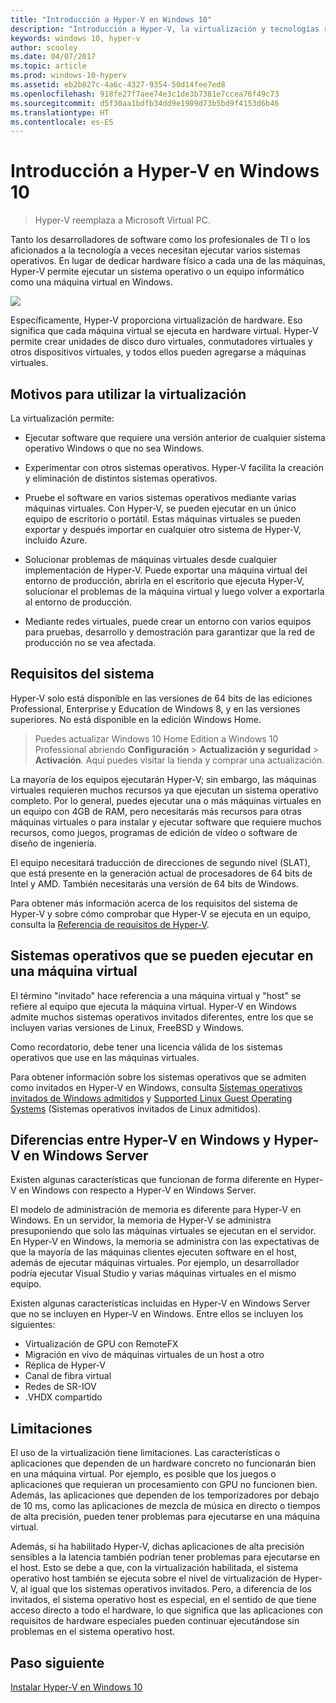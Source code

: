 ```yaml
---
title: "Introducción a Hyper-V en Windows 10"
description: "Introducción a Hyper-V, la virtualización y tecnologías relacionadas."
keywords: windows 10, hyper-v
author: scooley
ms.date: 04/07/2017
ms.topic: article
ms.prod: windows-10-hyperv
ms.assetid: eb2b827c-4a6c-4327-9354-50d14fee7ed8
ms.openlocfilehash: 918fe27f7aee74e3c1de3b7381e7ccea76f49c73
ms.sourcegitcommit: d5f30aa1bdfb34dd9e1909d73b5bd9f4153d6b46
ms.translationtype: HT
ms.contentlocale: es-ES
---
```

# <a name="introduction-to-hyper-v-on-windows-10"></a>Introducción a Hyper-V en Windows 10

> Hyper-V reemplaza a Microsoft Virtual PC. 

Tanto los desarrolladores de software como los profesionales de TI o los aficionados a la tecnología a veces necesitan ejecutar varios sistemas operativos. En lugar de dedicar hardware físico a cada una de las máquinas, Hyper-V permite ejecutar un sistema operativo o un equipo informático como una máquina virtual en Windows.  

![](media/HyperVNesting.png)

Específicamente, Hyper-V proporciona virtualización de hardware.  Eso significa que cada máquina virtual se ejecuta en hardware virtual.  Hyper-V permite crear unidades de disco duro virtuales, conmutadores virtuales y otros dispositivos virtuales, y todos ellos pueden agregarse a máquinas virtuales.

## <a name="reasons-to-use-virtualization"></a>Motivos para utilizar la virtualización

La virtualización permite:  
* Ejecutar software que requiere una versión anterior de cualquier sistema operativo Windows o que no sea Windows. 

* Experimentar con otros sistemas operativos. Hyper-V facilita la creación y eliminación de distintos sistemas operativos.

* Pruebe el software en varios sistemas operativos mediante varias máquinas virtuales. Con Hyper-V, se pueden ejecutar en un único equipo de escritorio o portátil. Estas máquinas virtuales se pueden exportar y después importar en cualquier otro sistema de Hyper-V, incluido Azure.

* Solucionar problemas de máquinas virtuales desde cualquier implementación de Hyper-V. Puede exportar una máquina virtual del entorno de producción, abrirla en el escritorio que ejecuta Hyper-V, solucionar el problemas de la máquina virtual y luego volver a exportarla al entorno de producción. 

* Mediante redes virtuales, puede crear un entorno con varios equipos para pruebas, desarrollo y demostración para garantizar que la red de producción no se vea afectada.

## <a name="system-requirements"></a>Requisitos del sistema
Hyper-V solo está disponible en las versiones de 64 bits de las ediciones Professional, Enterprise y Education de Windows 8, y en las versiones superiores.  No está disponible en la edición Windows Home.  

>  Puedes actualizar Windows 10 Home Edition a Windows 10 Professional abriendo **Configuración** > **Actualización y seguridad** > **Activación**. Aquí puedes visitar la tienda y comprar una actualización.

La mayoría de los equipos ejecutarán Hyper-V; sin embargo, las máquinas virtuales requieren muchos recursos ya que ejecutan un sistema operativo completo.  Por lo general, puedes ejecutar una o más máquinas virtuales en un equipo con 4GB de RAM, pero necesitarás más recursos para otras máquinas virtuales o para instalar y ejecutar software que requiere muchos recursos, como juegos, programas de edición de vídeo o software de diseño de ingeniería. 

El equipo necesitará traducción de direcciones de segundo nivel (SLAT), que está presente en la generación actual de procesadores de 64 bits de Intel y AMD.  También necesitarás una versión de 64 bits de Windows.

Para obtener más información acerca de los requisitos del sistema de Hyper-V y sobre cómo comprobar que Hyper-V se ejecuta en un equipo, consulta la [Referencia de requisitos de Hyper-V](..\reference\hyper-v-requirements.md).

## <a name="operating-systems-you-can-run-in-a-virtual-machine"></a>Sistemas operativos que se pueden ejecutar en una máquina virtual
El término "invitado" hace referencia a una máquina virtual y "host" se refiere al equipo que ejecuta la máquina virtual. Hyper-V en Windows admite muchos sistemas operativos invitados diferentes, entre los que se incluyen varias versiones de Linux, FreeBSD y Windows. 

Como recordatorio, debe tener una licencia válida de los sistemas operativos que use en las máquinas virtuales. 

Para obtener información sobre los sistemas operativos que se admiten como invitados en Hyper-V en Windows, consulta [Sistemas operativos invitados de Windows admitidos](supported-guest-os.md) y [Supported Linux Guest Operating Systems](https://technet.microsoft.com/library/dn531030.aspx) (Sistemas operativos invitados de Linux admitidos). 


## <a name="differences-between-hyper-v-on-windows-and-hyper-v-on-windows-server"></a>Diferencias entre Hyper-V en Windows y Hyper-V en Windows Server
Existen algunas características que funcionan de forma diferente en Hyper-V en Windows con respecto a Hyper-V en Windows Server. 

El modelo de administración de memoria es diferente para Hyper-V en Windows. En un servidor, la memoria de Hyper-V se administra presuponiendo que solo las máquinas virtuales se ejecutan en el servidor. En Hyper-V en Windows, la memoria se administra con las expectativas de que la mayoría de las máquinas clientes ejecuten software en el host, además de ejecutar máquinas virtuales. Por ejemplo, un desarrollador podría ejecutar Visual Studio y varias máquinas virtuales en el mismo equipo.

Existen algunas características incluidas en Hyper-V en Windows Server que no se incluyen en Hyper-V en Windows. Entre ellos se incluyen los siguientes:

* Virtualización de GPU con RemoteFX 
* Migración en vivo de máquinas virtuales de un host a otro
* Réplica de Hyper-V
* Canal de fibra virtual
* Redes de SR-IOV
* .VHDX compartido

## <a name="limitations"></a>Limitaciones
El uso de la virtualización tiene limitaciones. Las características o aplicaciones que dependen de un hardware concreto no funcionarán bien en una máquina virtual. Por ejemplo, es posible que los juegos o aplicaciones que requieran un procesamiento con GPU no funcionen bien. Además, las aplicaciones que dependen de los temporizadores por debajo de 10 ms, como las aplicaciones de mezcla de música en directo o tiempos de alta precisión, pueden tener problemas para ejecutarse en una máquina virtual.

Además, si ha habilitado Hyper-V, dichas aplicaciones de alta precisión sensibles a la latencia también podrían tener problemas para ejecutarse en el host.  Esto se debe a que, con la virtualización habilitada, el sistema operativo host también se ejecuta sobre el nivel de virtualización de Hyper-V, al igual que los sistemas operativos invitados. Pero, a diferencia de los invitados, el sistema operativo host es especial, en el sentido de que tiene acceso directo a todo el hardware, lo que significa que las aplicaciones con requisitos de hardware especiales pueden continuar ejecutándose sin problemas en el sistema operativo host.

## <a name="next-step"></a>Paso siguiente
[Instalar Hyper-V en Windows 10](..\quick-start\enable-hyper-v.md) 

